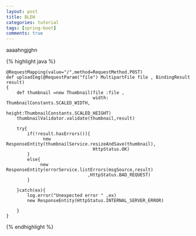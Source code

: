 ```yaml
---
layout: post
title: BLEH
categories: tutorial
tags: [spring-boot]
comments: true
--- 
```


aaaahngjghn


{% highlight java %}

	@RequestMapping(value="/",method=RequestMethod.POST)
	def uploadImg(@RequestParam("file") MultipartFile file , BindingResult result)
	{
		def thumbnail =new Thumbnail(file :file ,
									 width: ThumbnailConstants.SCALED_WIDTH,
									 height:ThumbnailConstants.SCALED_HEIGHT)
		thumbnailValidator.validate(thumbnail,result)	
		
		try{
			if(!result.hasErrors()){
				  new ResponseEntity(thumbnailService.resizeAndSave(thumbnail),
					  				 HttpStatus.OK)
			}
			else{
				 new ResponseEntity(errorService.listErrors(msgSource,result)
					 			   ,HttpStatus.BAD_REQUEST)
			}
			
		}catch(ex){
			log.error("Unexpected error " ,ex)
			new ResponseEntity(HttpStatus.INTERNAL_SERVER_ERROR)
			
		}
	}
	
{% endhighlight %}
